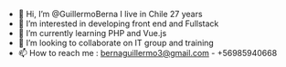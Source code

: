 - 👋 Hi, I’m @GuillermoBerna I live in Chile 27 years
- 👀 I’m interested in developing front end and Fullstack 
- 🌱 I’m currently learning PHP and Vue.js 
- 💞️ I’m looking to collaborate on IT group and training
- 📫 How to reach me : bernaguillermo3@gmail.com - +56985940668

<!---
GuillermoBerna/GuillermoBerna is a ✨ special ✨ repository because its `README.md` (this file) appears on your GitHub profile.
You can click the Preview link to take a look at your changes.
--->
